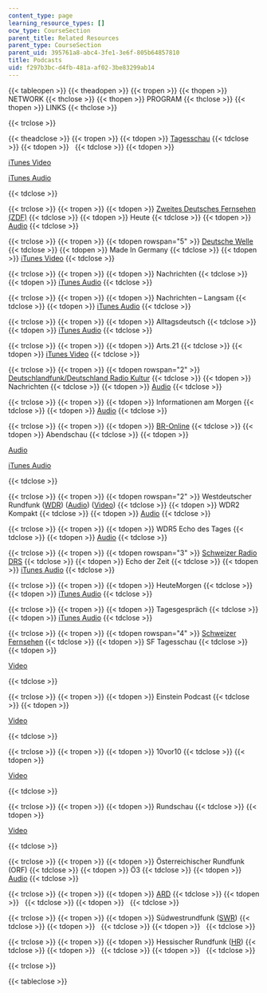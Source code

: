 ```yaml
---
content_type: page
learning_resource_types: []
ocw_type: CourseSection
parent_title: Related Resources
parent_type: CourseSection
parent_uid: 395761a8-abc4-3fe1-3e6f-805b64857810
title: Podcasts
uid: f297b3bc-d4fb-481a-af02-3be83299ab14
---
```


{{< tableopen >}}
{{< theadopen >}}
{{< tropen >}}
{{< thopen >}}
NETWORK
{{< thclose >}}
{{< thopen >}}
PROGRAM
{{< thclose >}}
{{< thopen >}}
LINKS
{{< thclose >}}

{{< trclose >}}

{{< theadclose >}}
{{< tropen >}}
{{< tdopen >}}
[Tagesschau](http://www.tagesschau.de/infoservices/podcast/index.html)
{{< tdclose >}}
{{< tdopen >}}
 
{{< tdclose >}}
{{< tdopen >}}


[iTunes Video](http://phobos.apple.com/WebObjects/MZStore.woa/wa/viewPodcast?id=92538468)

[iTunes Audio](http://phobos.apple.com/WebObjects/MZStore.woa/wa/viewPodcast?id=78518945)


{{< tdclose >}}

{{< trclose >}}
{{< tropen >}}
{{< tdopen >}}
[Zweites Deutsches Fernsehen (ZDF)](http://www.zdf.de/ZDFmediathek/hauptnavigation/startseite/#/hauptnavigation/startseite)
{{< tdclose >}}
{{< tdopen >}}
Heute
{{< tdclose >}}
{{< tdopen >}}
[Audio](http://www.zdf.de/ZDFmediathek/hauptnavigation/startseite/#/hauptnavigation/nachrichten)
{{< tdclose >}}

{{< trclose >}}
{{< tropen >}}
{{< tdopen rowspan="5" >}}
[Deutsche Welle](http://www.dw-world.de/dw/0,,9541,00.html)
{{< tdclose >}}
{{< tdopen >}}
Made In Germany
{{< tdclose >}}
{{< tdopen >}}
[iTunes Video](http://phobos.apple.com/WebObjects/MZStore.woa/wa/viewPodcast?id=261672586)
{{< tdclose >}}

{{< trclose >}}
{{< tropen >}}
{{< tdopen >}}
Nachrichten
{{< tdclose >}}
{{< tdopen >}}
[iTunes Audio](http://phobos.apple.com/WebObjects/MZStore.woa/wa/viewPodcast?id=181306389)
{{< tdclose >}}

{{< trclose >}}
{{< tropen >}}
{{< tdopen >}}
Nachrichten – Langsam
{{< tdclose >}}
{{< tdopen >}}
[iTunes Audio](http://phobos.apple.com/WebObjects/MZStore.woa/wa/viewPodcast?id=282930329)
{{< tdclose >}}

{{< trclose >}}
{{< tropen >}}
{{< tdopen >}}
Alltagsdeutsch
{{< tdclose >}}
{{< tdopen >}}
[iTunes Audio](http://phobos.apple.com/WebObjects/MZStore.woa/wa/viewPodcast?id=282933246)
{{< tdclose >}}

{{< trclose >}}
{{< tropen >}}
{{< tdopen >}}
Arts.21
{{< tdclose >}}
{{< tdopen >}}
[iTunes Video](http://itunes.apple.com/WebObjects/MZStore.woa/wa/viewPodcast?id=299599480)
{{< tdclose >}}

{{< trclose >}}
{{< tropen >}}
{{< tdopen rowspan="2" >}}
[Deutschlandfunk/Deutschland Radio Kultur](http://www.dradio.de/podcast/)
{{< tdclose >}}
{{< tdopen >}}
Nachrichten
{{< tdclose >}}
{{< tdopen >}}
[Audio](http://www.dradio.de/rss/podcast/nachrichten/)
{{< tdclose >}}

{{< trclose >}}
{{< tropen >}}
{{< tdopen >}}
Informationen am Morgen
{{< tdclose >}}
{{< tdopen >}}
[Audio](http://www.dradio.de/rss/podcast/sendungen/informationenammorgen/)
{{< tdclose >}}

{{< trclose >}}
{{< tropen >}}
{{< tdopen >}}
[BR-Online](http://www.br-online.de/podcast/)
{{< tdclose >}}
{{< tdopen >}}
Abendschau
{{< tdclose >}}
{{< tdopen >}}


[Audio](http://www.br-online.de/podcast/abendschau1/cast.xml)

[iTunes Audio](http://itunes.apple.com/WebObjects/MZStore.woa/wa/viewPodcast?id=408623697)


{{< tdclose >}}

{{< trclose >}}
{{< tropen >}}
{{< tdopen rowspan="2" >}}
Westdeutscher Rundfunk ([WDR](http://www.wdr.de/mediathek/html/regional/index.xml)) ([Audio](http://www.wdr.de/radio/home/podcasts/podcast_uebersicht_neu.phtml)) ([Video](http://www.wdr.de/tv/home/videopodcast/vodcast.jsp))
{{< tdclose >}}
{{< tdopen >}}
WDR2 Kompakt
{{< tdclose >}}
{{< tdopen >}}
[Audio](http://podcast.wdr.de/radio/wdr2kompakt.xml)
{{< tdclose >}}

{{< trclose >}}
{{< tropen >}}
{{< tdopen >}}
WDR5 Echo des Tages
{{< tdclose >}}
{{< tdopen >}}
[Audio](http://podcast.wdr.de/radio/echo.xml)
{{< tdclose >}}

{{< trclose >}}
{{< tropen >}}
{{< tdopen rowspan="3" >}}
[Schweizer Radio DRS](http://www.drs.ch/www/de/drs/podcasts.html)
{{< tdclose >}}
{{< tdopen >}}
Echo der Zeit
{{< tdclose >}}
{{< tdopen >}}
[iTunes Audio](http://phobos.apple.com/WebObjects/MZStore.woa/wa/viewPodcast?id=81345425)
{{< tdclose >}}

{{< trclose >}}
{{< tropen >}}
{{< tdopen >}}
HeuteMorgen
{{< tdclose >}}
{{< tdopen >}}
[iTunes Audio](http://phobos.apple.com/WebObjects/MZStore.woa/wa/viewPodcast?id=102224743)
{{< tdclose >}}

{{< trclose >}}
{{< tropen >}}
{{< tdopen >}}
Tagesgespräch
{{< tdclose >}}
{{< tdopen >}}
[iTunes Audio](http://phobos.apple.com/WebObjects/MZStore.woa/wa/viewPodcast?id=94536821)
{{< tdclose >}}

{{< trclose >}}
{{< tropen >}}
{{< tdopen rowspan="4" >}}
[Schweizer Fernsehen](http://www.podcast.sf.tv/)
{{< tdclose >}}
{{< tdopen >}}
SF Tagesschau
{{< tdclose >}}
{{< tdopen >}}


[Video](http://feeds.sf.tv/podcast/ts20)


{{< tdclose >}}

{{< trclose >}}
{{< tropen >}}
{{< tdopen >}}
Einstein Podcast
{{< tdclose >}}
{{< tdopen >}}


[Video](http://feeds.sf.tv/podcast/einstein)


{{< tdclose >}}

{{< trclose >}}
{{< tropen >}}
{{< tdopen >}}
10vor10
{{< tdclose >}}
{{< tdopen >}}


[Video](http://feeds.sf.tv/podcast/10vor10)


{{< tdclose >}}

{{< trclose >}}
{{< tropen >}}
{{< tdopen >}}
Rundschau
{{< tdclose >}}
{{< tdopen >}}


[Video](http://feeds.sf.tv/podcast/rundschau)


{{< tdclose >}}

{{< trclose >}}
{{< tropen >}}
{{< tdopen >}}
Österreichischer Rundfunk (ORF)
{{< tdclose >}}
{{< tdopen >}}
Ö3
{{< tdclose >}}
{{< tdopen >}}
[Audio](http://static.orf.at/podcast/oe3/oe3_fruehstueck.xml)
{{< tdclose >}}

{{< trclose >}}
{{< tropen >}}
{{< tdopen >}}
[ARD](http://www.ardmediathek.de/ard/servlet/)
{{< tdclose >}}
{{< tdopen >}}
 
{{< tdclose >}}
{{< tdopen >}}
 
{{< tdclose >}}

{{< trclose >}}
{{< tropen >}}
{{< tdopen >}}
Südwestrundfunk ([SWR](http://www.swrmediathek.de/index.htm))
{{< tdclose >}}
{{< tdopen >}}
 
{{< tdclose >}}
{{< tdopen >}}
 
{{< tdclose >}}

{{< trclose >}}
{{< tropen >}}
{{< tdopen >}}
Hessischer Rundfunk ([HR](http://www.hr-online.de/website/radio/home/index.jsp?rubrik=15736))
{{< tdclose >}}
{{< tdopen >}}
 
{{< tdclose >}}
{{< tdopen >}}
 
{{< tdclose >}}

{{< trclose >}}

{{< tableclose >}}